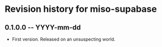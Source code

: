 # Revision history for miso-supabase

## 0.1.0.0 -- YYYY-mm-dd

* First version. Released on an unsuspecting world.
